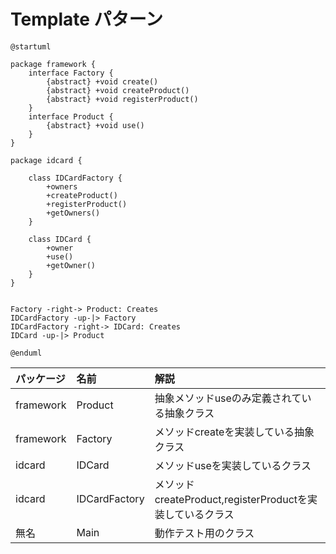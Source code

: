 # Template パターン


```uml
@startuml

package framework {
    interface Factory {
        {abstract} +void create()
        {abstract} +void createProduct()
        {abstract} +void registerProduct()
    }
    interface Product {
        {abstract} +void use()
    }
}

package idcard {

    class IDCardFactory {
        +owners
        +createProduct()
        +registerProduct()
        +getOwners()
    }

    class IDCard {
        +owner
        +use()
        +getOwner()
    }
}


Factory -right-> Product: Creates
IDCardFactory -up-|> Factory
IDCardFactory -right-> IDCard: Creates
IDCard -up-|> Product

@enduml
```

| パッケージ | 名前 | 解説 |
|:---------|:----|:-----|
| framework | Product | 抽象メソッドuseのみ定義されている抽象クラス |
| framework | Factory | メソッドcreateを実装している抽象クラス |
| idcard | IDCard | メソッドuseを実装しているクラス |
| idcard | IDCardFactory | メソッドcreateProduct,registerProductを実装しているクラス |
| 無名 | Main | 動作テスト用のクラス | 
